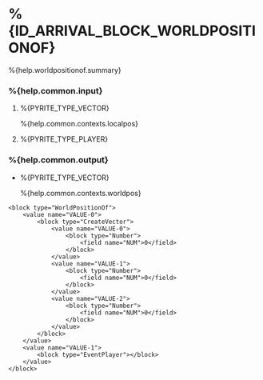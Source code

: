 # %{ID_ARRIVAL_BLOCK_WORLDPOSITIONOF}

%{help.worldpositionof.summary}

### %{help.common.input}

1. %{PYRITE_TYPE_VECTOR}

    %{help.common.contexts.localpos}

2. %{PYRITE_TYPE_PLAYER}

### %{help.common.output}

-   %{PYRITE_TYPE_VECTOR}

    %{help.common.contexts.worldpos}

```
<block type="WorldPositionOf">
    <value name="VALUE-0">
        <block type="CreateVector">
            <value name="VALUE-0">
                <block type="Number">
                    <field name="NUM">0</field>
                </block>
            </value>
            <value name="VALUE-1">
                <block type="Number">
                    <field name="NUM">0</field>
                </block>
            </value>
            <value name="VALUE-2">
                <block type="Number">
                    <field name="NUM">0</field>
                </block>
            </value>
        </block>
    </value>
    <value name="VALUE-1">
        <block type="EventPlayer"></block>
    </value>
</block>
```
